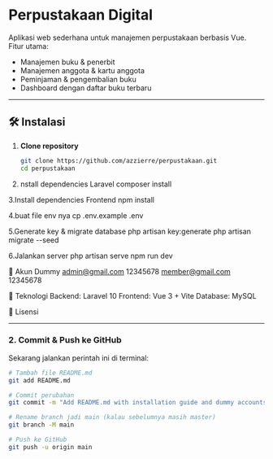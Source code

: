 # Perpustakaan Digital

Aplikasi web sederhana untuk manajemen perpustakaan berbasis Vue.  
Fitur utama:
- Manajemen buku & penerbit
- Manajemen anggota & kartu anggota
- Peminjaman & pengembalian buku
- Dashboard dengan daftar buku terbaru

---

## 🛠️ Instalasi

1. **Clone repository**
   ```bash
   git clone https://github.com/azzierre/perpustakaan.git
   cd perpustakaan

2. nstall dependencies Laravel
composer install

3.Install dependencies Frontend
npm install

4.buat file env nya
cp .env.example .env

5.Generate key & migrate database
php artisan key:generate
php artisan migrate --seed

6.Jalankan server
 php artisan serve
npm run dev

🔑 Akun Dummy
admin@gmail.com
12345678
member@gmail.com
12345678

📌 Teknologi
Backend: Laravel 10
Frontend: Vue 3 + Vite
Database: MySQL

📜 Lisensi

---

### 2. Commit & Push ke GitHub

Sekarang jalankan perintah ini di terminal:

```bash
# Tambah file README.md
git add README.md

# Commit perubahan
git commit -m "Add README.md with installation guide and dummy accounts"

# Rename branch jadi main (kalau sebelumnya masih master)
git branch -M main

# Push ke GitHub
git push -u origin main

